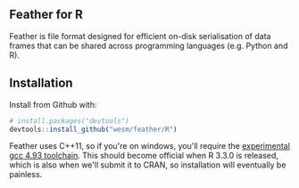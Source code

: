 ## Feather for R

Feather is file format designed for efficient on-disk serialisation of data frames that can be shared across programming languages (e.g. Python and R).

## Installation

Install from Github with:

```R
# install.packages("devtools")
devtools::install_github("wesm/feather/R")
```

Feather uses C++11, so if you're on windows, you'll require the [experimental gcc 4.93 toolchain](https://github.com/rwinlib/r-base/wiki/Testing-Packages-with-Experimental-R-Devel-Build-for-Windows). This should become official when R 3.3.0 is released, which is also when we'll submit it to CRAN, so installation will eventually be painless.
